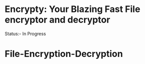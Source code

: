 # Encrypty: Your Blazing Fast File encryptor and decryptor

Status:- In Progress
# File-Encryption-Decryption
